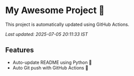 # My Awesome Project 🚀

This project is automatically updated using GitHub Actions.

_Last updated: 2025-07-05 20:11:33 IST_

## Features
- Auto-update README using Python 🐍
- Auto Git push with GitHub Actions 🤖
